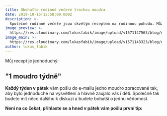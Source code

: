 ```yaml
---
title: Obohaťte rodinné večere trochou moudra
date: 2019-10-15T12:58:00.000Z
description: >-
  Společné rodinné večeře jsou skvělým receptem na rodinnou pohodu. Můžete se společně zastavit, probrat co je nového a povykládat si, co vás čeká. A mě napadlo, jak tyto chvíle taky trochu omoudřit.
image_preview: >-
  https://res.cloudinary.com/lukasfabik/image/upload/v1571147563/blog/dinner-thumb.jpg
image_main: >-
  https://res.cloudinary.com/lukasfabik/image/upload/v1571143323/blog/dinner-main.jpg
author: lukas_fabik
---
```


Můj recept je jednoduchý:

## "1 moudro týdně"

**Každý týden v pátek** vám pošlu do e-mailu jedno moudro zpracované tak, aby bylo jednoduché na vysvětlení a hlavně zaujalo vás i děti. Společně tak budete mít něco dalšího k diskuzi a budete bohatší o jednu vědomost.

**Není na co čekat, přihlaste se a hned v pátek vám pošlu první tip:**
<script charset="utf-8" type="text/javascript" src="//js.hsforms.net/forms/shell.js"></script>

<script>
  hbspt.forms.create({
	portalId: "5560121",
	formId: "f8a77c4b-5a03-4bf7-9f4f-04c4b5b8962d"
});
</script>
